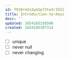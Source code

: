 ```yaml
---
id: f918rm2sdym2p72tw3r1551
title: Introduction-to-Keys
desc: ''
updated: 1654185338500
created: 1654185307314
---
```


- [ ] unique
- [ ] never null
- [ ] never changing
